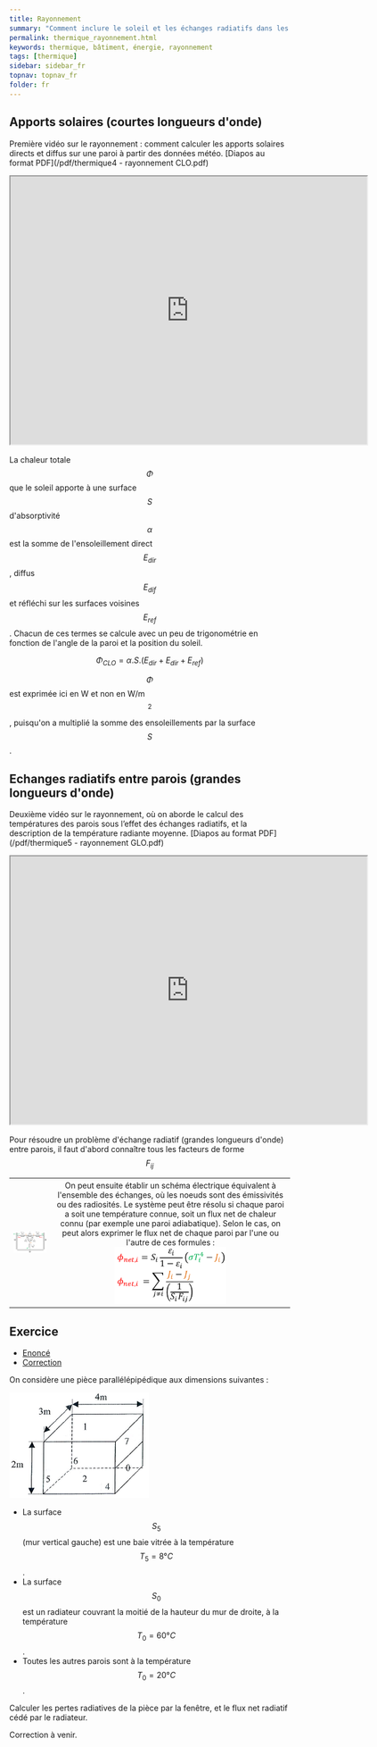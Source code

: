 ```yaml
---
title: Rayonnement
summary: "Comment inclure le soleil et les échanges radiatifs dans les calculs thermiques"
permalink: thermique_rayonnement.html
keywords: thermique, bâtiment, énergie, rayonnement
tags: [thermique]
sidebar: sidebar_fr
topnav: topnav_fr
folder: fr
---
```


## Apports solaires (courtes longueurs d'onde)

Première vidéo sur le rayonnement : comment calculer les apports solaires directs et diffus sur une paroi à partir des données météo. [Diapos au format PDF](/pdf/thermique4 - rayonnement CLO.pdf)

<iframe src="https://player.vimeo.com/video/142485394?color=ff9933&portrait=0" width="640" height="480" frameborder="1" webkitallowfullscreen mozallowfullscreen allowfullscreen></iframe>

La chaleur totale $$\Phi$$ que le soleil apporte à une surface $$S$$ d'absorptivité $$\alpha$$ est la somme de l'ensoleillement direct $$E_{dir}$$, diffus $$E_{dif}$$ et réfléchi sur les surfaces voisines $$E_{ref}$$. Chacun de ces termes se calcule avec un peu de trigonométrie en fonction de l'angle de la paroi et la position du soleil.

$$ \Phi_{CLO} = \alpha . S . (E_{dir}+E_{dir}+E_{ref}) $$

$$\Phi$$ est exprimée ici en W et non en W/m$$^2$$, puisqu'on a multiplié la somme des ensoleillements par la surface $$S$$.

## Echanges radiatifs entre parois (grandes longueurs d'onde)

Deuxième vidéo sur le rayonnement, où on aborde le calcul des températures des parois sous l’effet des échanges radiatifs, et la description de la température radiante moyenne. [Diapos au format PDF](/pdf/thermique5 - rayonnement GLO.pdf)

<iframe src="https://player.vimeo.com/video/142616863?color=ff9933&portrait=0" width="640" height="480" frameborder="1" webkitallowfullscreen mozallowfullscreen allowfullscreen></iframe>

Pour résoudre un problème d'échange radiatif (grandes longueurs d'onde) entre parois, il faut d'abord connaître tous les facteurs de forme $$F_{ij}$$

<table>
<tr>
<th> <img src="images/thermique GLO1.png" style="width: 450px;"> </th>
<th style="font-weight: normal">
On peut ensuite établir un schéma électrique équivalent à l'ensemble des échanges, où les noeuds sont des émissivités ou des radiosités. Le système peut être résolu si chaque paroi a soit une température connue, soit un flux net de chaleur connu (par exemple une paroi adiabatique). Selon le cas, on peut alors exprimer le flux net de chaque paroi par l'une ou l'autre de ces formules :
<br>
<img src="images/thermique GLO2.png" style="width: 200px;">

</th>
</tr>
</table>

## Exercice

<ul id="profileTabs" class="nav nav-tabs">
    <li class="active"><a class="noCrossRef" href="#enonce" data-toggle="tab">Enoncé</a></li>
    <li><a class="noCrossRef" href="#correction" data-toggle="tab">Correction</a></li>
</ul>

<div class="tab-content">

<div role="tabpanel" class="tab-pane active" id="enonce" markdown="1">

On considère une pièce parallélépipédique aux dimensions suivantes :

<img src="images/thermique rayonnement exo.png" style="width: 250px;">

* La surface $$S_5$$ (mur vertical gauche) est une baie vitrée à la température $$T_5 = 8°C$$.
* La surface $$S_0$$ est un radiateur couvrant la moitié de la hauteur du mur de droite, à la température $$T_0 = 60°C$$.
* Toutes les autres parois sont à la température $$T_0 = 20°C$$.

Calculer les pertes radiatives de la pièce par la fenêtre, et le flux net radiatif cédé par le radiateur.

</div>

<div role="tabpanel" class="tab-pane" id="correction" markdown="1">

Correction à venir.

</div>

</div>
